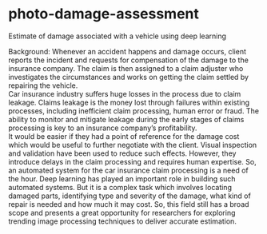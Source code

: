 # photo-damage-assessment
Estimate of damage associated with a vehicle using deep learning

Background:
Whenever an accident happens and damage occurs, client reports the incident and requests for compensation of the damage to the insurance company. The claim is then assigned to a claim adjuster who investigates the circumstances and works on getting the claim settled by repairing the vehicle. </br>
Car insurance industry suffers huge losses in the process due to claim leakage. Claims leakage is  the money lost through failures within existing processes, including inefficient claim processing, human error or fraud. The ability to monitor and mitigate leakage during the early stages of claims processing is key to an insurance company’s profitability. </br>
It would be easier if they had a point of reference for the damage cost which would be useful to further negotiate with the client. Visual inspection and validation have been used to reduce such effects. However, they introduce delays in the claim processing and requires human expertise. So, an automated system for the car insurance claim processing is a need of the hour. 
Deep learning has played an important role in building such automated systems. But it is a complex task which involves locating damaged parts, identifying type and severity of the damage, what kind of repair is needed and how much it may cost. So, this field still has a broad scope  and presents a great opportunity for researchers for exploring trending image processing techniques to deliver accurate estimation.
